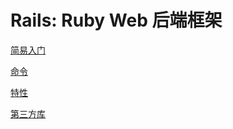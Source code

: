 # Rails: Ruby Web 后端框架
<p id="6JyvWGnDfa1UXuu6JS1cub">

[简易入门](./%E7%AE%80%E6%98%93%E5%85%A5%E9%97%A8/index.md)

</p>

<p id="Zpso87ayxGYRUYhnLqgb8">

[命令](./%E5%91%BD%E4%BB%A4/index.md)

</p>

<p id="nmvyChX69fmqzV5zL6qmFX">

[特性](./%E7%89%B9%E6%80%A7/index.md)

</p>

<p id="kYLD2mvKdaniz12reFUnZ4">

[第三方库](./%E7%AC%AC%E4%B8%89%E6%96%B9%E5%BA%93/index.md)

</p>
